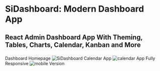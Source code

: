 # SiDashboard: Modern Dashboard App

## React Admin Dashboard App With Theming, Tables, Charts, Calendar, Kanban and More

###
Dashboard Homepage
![SiDashboard](https://user-images.githubusercontent.com/106689032/185381069-9dbda216-3c0f-4561-a9a9-6fd541364dbf.PNG)
Calendar App
![calendar App](https://user-images.githubusercontent.com/106689032/185381121-79b74b76-ba6f-409d-ad8e-7c753544c0d3.PNG)
Fully Responsive
![mobile Version](https://user-images.githubusercontent.com/106689032/185381124-200ca344-4c16-44d1-9fb6-8aa386ed3088.PNG)
